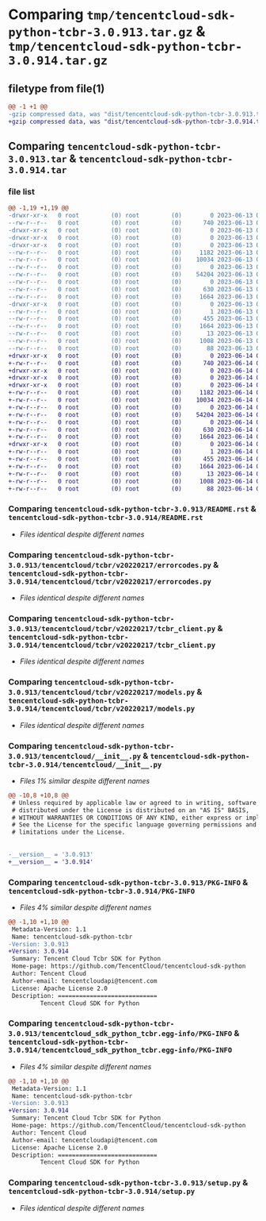 # Comparing `tmp/tencentcloud-sdk-python-tcbr-3.0.913.tar.gz` & `tmp/tencentcloud-sdk-python-tcbr-3.0.914.tar.gz`

## filetype from file(1)

```diff
@@ -1 +1 @@
-gzip compressed data, was "dist/tencentcloud-sdk-python-tcbr-3.0.913.tar", last modified: Tue Jun 13 02:25:47 2023, max compression
+gzip compressed data, was "dist/tencentcloud-sdk-python-tcbr-3.0.914.tar", last modified: Wed Jun 14 00:34:52 2023, max compression
```

## Comparing `tencentcloud-sdk-python-tcbr-3.0.913.tar` & `tencentcloud-sdk-python-tcbr-3.0.914.tar`

### file list

```diff
@@ -1,19 +1,19 @@
-drwxr-xr-x   0 root         (0) root         (0)        0 2023-06-13 02:25:47.000000 tencentcloud-sdk-python-tcbr-3.0.913/
--rw-r--r--   0 root         (0) root         (0)      740 2023-06-13 02:25:47.000000 tencentcloud-sdk-python-tcbr-3.0.913/README.rst
-drwxr-xr-x   0 root         (0) root         (0)        0 2023-06-13 02:25:47.000000 tencentcloud-sdk-python-tcbr-3.0.913/tencentcloud/
-drwxr-xr-x   0 root         (0) root         (0)        0 2023-06-13 02:25:47.000000 tencentcloud-sdk-python-tcbr-3.0.913/tencentcloud/tcbr/
-drwxr-xr-x   0 root         (0) root         (0)        0 2023-06-13 02:25:47.000000 tencentcloud-sdk-python-tcbr-3.0.913/tencentcloud/tcbr/v20220217/
--rw-r--r--   0 root         (0) root         (0)     1182 2023-06-13 02:25:47.000000 tencentcloud-sdk-python-tcbr-3.0.913/tencentcloud/tcbr/v20220217/errorcodes.py
--rw-r--r--   0 root         (0) root         (0)    10034 2023-06-13 02:25:47.000000 tencentcloud-sdk-python-tcbr-3.0.913/tencentcloud/tcbr/v20220217/tcbr_client.py
--rw-r--r--   0 root         (0) root         (0)        0 2023-06-13 02:25:47.000000 tencentcloud-sdk-python-tcbr-3.0.913/tencentcloud/tcbr/v20220217/__init__.py
--rw-r--r--   0 root         (0) root         (0)    54204 2023-06-13 02:25:47.000000 tencentcloud-sdk-python-tcbr-3.0.913/tencentcloud/tcbr/v20220217/models.py
--rw-r--r--   0 root         (0) root         (0)        0 2023-06-13 02:25:47.000000 tencentcloud-sdk-python-tcbr-3.0.913/tencentcloud/tcbr/__init__.py
--rw-r--r--   0 root         (0) root         (0)      630 2023-06-13 02:25:47.000000 tencentcloud-sdk-python-tcbr-3.0.913/tencentcloud/__init__.py
--rw-r--r--   0 root         (0) root         (0)     1664 2023-06-13 02:25:47.000000 tencentcloud-sdk-python-tcbr-3.0.913/PKG-INFO
-drwxr-xr-x   0 root         (0) root         (0)        0 2023-06-13 02:25:47.000000 tencentcloud-sdk-python-tcbr-3.0.913/tencentcloud_sdk_python_tcbr.egg-info/
--rw-r--r--   0 root         (0) root         (0)        1 2023-06-13 02:25:47.000000 tencentcloud-sdk-python-tcbr-3.0.913/tencentcloud_sdk_python_tcbr.egg-info/dependency_links.txt
--rw-r--r--   0 root         (0) root         (0)      455 2023-06-13 02:25:47.000000 tencentcloud-sdk-python-tcbr-3.0.913/tencentcloud_sdk_python_tcbr.egg-info/SOURCES.txt
--rw-r--r--   0 root         (0) root         (0)     1664 2023-06-13 02:25:47.000000 tencentcloud-sdk-python-tcbr-3.0.913/tencentcloud_sdk_python_tcbr.egg-info/PKG-INFO
--rw-r--r--   0 root         (0) root         (0)       13 2023-06-13 02:25:47.000000 tencentcloud-sdk-python-tcbr-3.0.913/tencentcloud_sdk_python_tcbr.egg-info/top_level.txt
--rw-r--r--   0 root         (0) root         (0)     1008 2023-06-13 02:25:47.000000 tencentcloud-sdk-python-tcbr-3.0.913/setup.py
--rw-r--r--   0 root         (0) root         (0)       88 2023-06-13 02:25:47.000000 tencentcloud-sdk-python-tcbr-3.0.913/setup.cfg
+drwxr-xr-x   0 root         (0) root         (0)        0 2023-06-14 00:34:52.000000 tencentcloud-sdk-python-tcbr-3.0.914/
+-rw-r--r--   0 root         (0) root         (0)      740 2023-06-14 00:34:51.000000 tencentcloud-sdk-python-tcbr-3.0.914/README.rst
+drwxr-xr-x   0 root         (0) root         (0)        0 2023-06-14 00:34:52.000000 tencentcloud-sdk-python-tcbr-3.0.914/tencentcloud/
+drwxr-xr-x   0 root         (0) root         (0)        0 2023-06-14 00:34:52.000000 tencentcloud-sdk-python-tcbr-3.0.914/tencentcloud/tcbr/
+drwxr-xr-x   0 root         (0) root         (0)        0 2023-06-14 00:34:52.000000 tencentcloud-sdk-python-tcbr-3.0.914/tencentcloud/tcbr/v20220217/
+-rw-r--r--   0 root         (0) root         (0)     1182 2023-06-14 00:34:51.000000 tencentcloud-sdk-python-tcbr-3.0.914/tencentcloud/tcbr/v20220217/errorcodes.py
+-rw-r--r--   0 root         (0) root         (0)    10034 2023-06-14 00:34:51.000000 tencentcloud-sdk-python-tcbr-3.0.914/tencentcloud/tcbr/v20220217/tcbr_client.py
+-rw-r--r--   0 root         (0) root         (0)        0 2023-06-14 00:34:51.000000 tencentcloud-sdk-python-tcbr-3.0.914/tencentcloud/tcbr/v20220217/__init__.py
+-rw-r--r--   0 root         (0) root         (0)    54204 2023-06-14 00:34:51.000000 tencentcloud-sdk-python-tcbr-3.0.914/tencentcloud/tcbr/v20220217/models.py
+-rw-r--r--   0 root         (0) root         (0)        0 2023-06-14 00:34:51.000000 tencentcloud-sdk-python-tcbr-3.0.914/tencentcloud/tcbr/__init__.py
+-rw-r--r--   0 root         (0) root         (0)      630 2023-06-14 00:34:51.000000 tencentcloud-sdk-python-tcbr-3.0.914/tencentcloud/__init__.py
+-rw-r--r--   0 root         (0) root         (0)     1664 2023-06-14 00:34:52.000000 tencentcloud-sdk-python-tcbr-3.0.914/PKG-INFO
+drwxr-xr-x   0 root         (0) root         (0)        0 2023-06-14 00:34:52.000000 tencentcloud-sdk-python-tcbr-3.0.914/tencentcloud_sdk_python_tcbr.egg-info/
+-rw-r--r--   0 root         (0) root         (0)        1 2023-06-14 00:34:52.000000 tencentcloud-sdk-python-tcbr-3.0.914/tencentcloud_sdk_python_tcbr.egg-info/dependency_links.txt
+-rw-r--r--   0 root         (0) root         (0)      455 2023-06-14 00:34:52.000000 tencentcloud-sdk-python-tcbr-3.0.914/tencentcloud_sdk_python_tcbr.egg-info/SOURCES.txt
+-rw-r--r--   0 root         (0) root         (0)     1664 2023-06-14 00:34:52.000000 tencentcloud-sdk-python-tcbr-3.0.914/tencentcloud_sdk_python_tcbr.egg-info/PKG-INFO
+-rw-r--r--   0 root         (0) root         (0)       13 2023-06-14 00:34:52.000000 tencentcloud-sdk-python-tcbr-3.0.914/tencentcloud_sdk_python_tcbr.egg-info/top_level.txt
+-rw-r--r--   0 root         (0) root         (0)     1008 2023-06-14 00:34:51.000000 tencentcloud-sdk-python-tcbr-3.0.914/setup.py
+-rw-r--r--   0 root         (0) root         (0)       88 2023-06-14 00:34:52.000000 tencentcloud-sdk-python-tcbr-3.0.914/setup.cfg
```

### Comparing `tencentcloud-sdk-python-tcbr-3.0.913/README.rst` & `tencentcloud-sdk-python-tcbr-3.0.914/README.rst`

 * *Files identical despite different names*

### Comparing `tencentcloud-sdk-python-tcbr-3.0.913/tencentcloud/tcbr/v20220217/errorcodes.py` & `tencentcloud-sdk-python-tcbr-3.0.914/tencentcloud/tcbr/v20220217/errorcodes.py`

 * *Files identical despite different names*

### Comparing `tencentcloud-sdk-python-tcbr-3.0.913/tencentcloud/tcbr/v20220217/tcbr_client.py` & `tencentcloud-sdk-python-tcbr-3.0.914/tencentcloud/tcbr/v20220217/tcbr_client.py`

 * *Files identical despite different names*

### Comparing `tencentcloud-sdk-python-tcbr-3.0.913/tencentcloud/tcbr/v20220217/models.py` & `tencentcloud-sdk-python-tcbr-3.0.914/tencentcloud/tcbr/v20220217/models.py`

 * *Files identical despite different names*

### Comparing `tencentcloud-sdk-python-tcbr-3.0.913/tencentcloud/__init__.py` & `tencentcloud-sdk-python-tcbr-3.0.914/tencentcloud/__init__.py`

 * *Files 1% similar despite different names*

```diff
@@ -10,8 +10,8 @@
 # Unless required by applicable law or agreed to in writing, software
 # distributed under the License is distributed on an "AS IS" BASIS,
 # WITHOUT WARRANTIES OR CONDITIONS OF ANY KIND, either express or implied.
 # See the License for the specific language governing permissions and
 # limitations under the License.
 
 
-__version__ = '3.0.913'
+__version__ = '3.0.914'
```

### Comparing `tencentcloud-sdk-python-tcbr-3.0.913/PKG-INFO` & `tencentcloud-sdk-python-tcbr-3.0.914/PKG-INFO`

 * *Files 4% similar despite different names*

```diff
@@ -1,10 +1,10 @@
 Metadata-Version: 1.1
 Name: tencentcloud-sdk-python-tcbr
-Version: 3.0.913
+Version: 3.0.914
 Summary: Tencent Cloud Tcbr SDK for Python
 Home-page: https://github.com/TencentCloud/tencentcloud-sdk-python
 Author: Tencent Cloud
 Author-email: tencentcloudapi@tencent.com
 License: Apache License 2.0
 Description: ============================
         Tencent Cloud SDK for Python
```

### Comparing `tencentcloud-sdk-python-tcbr-3.0.913/tencentcloud_sdk_python_tcbr.egg-info/PKG-INFO` & `tencentcloud-sdk-python-tcbr-3.0.914/tencentcloud_sdk_python_tcbr.egg-info/PKG-INFO`

 * *Files 4% similar despite different names*

```diff
@@ -1,10 +1,10 @@
 Metadata-Version: 1.1
 Name: tencentcloud-sdk-python-tcbr
-Version: 3.0.913
+Version: 3.0.914
 Summary: Tencent Cloud Tcbr SDK for Python
 Home-page: https://github.com/TencentCloud/tencentcloud-sdk-python
 Author: Tencent Cloud
 Author-email: tencentcloudapi@tencent.com
 License: Apache License 2.0
 Description: ============================
         Tencent Cloud SDK for Python
```

### Comparing `tencentcloud-sdk-python-tcbr-3.0.913/setup.py` & `tencentcloud-sdk-python-tcbr-3.0.914/setup.py`

 * *Files identical despite different names*

